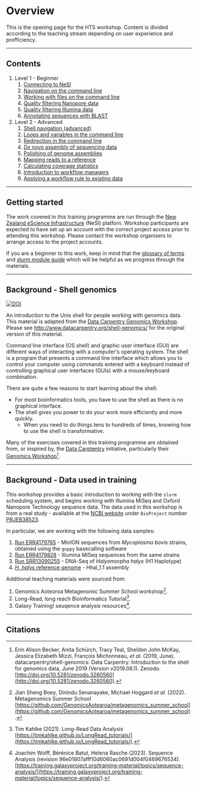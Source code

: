 # Overview

This is the opening page for the HTS workshop. Content is divided according to the teaching stream depending on user experience and profficiency.

---

## Contents

1. Level 1 - Beginner
   1. [Connecting to NeSI](./level1/11_nesi_connection.md)
   1. [Navigation on the command line](./level1/12_shell_navigation.md)
   1. [Working with files on the command line](./level1/13_shell_manipulation.md)
   1. [Quality filtering Nanopore data](./level1/2X_quality_filter_nanopore.md)
   1. [Quality filtering Illumina data](./level1/3X_quality_filter_illumina.md)
   1. [Annotating sequences with BLAST](./level1/4X_blastn_annotation.md)
1. Level 2 - Advanced
   1. [Shell navigation (advanced)](./level2/01_shell_manipulation.md)
   1. [Loops and variables in the command line](./level2/02_shell_variables.md)
   1. [Redirection in the command line](./level2/03_shell_redirection.md)
   1. [*De novo* assembly of sequencing data](./level2/04_assembly_de_novo.md)
   1. [Polishing of genome assemblies](./level2/05_assembly_polishing.md)
   1. [Mapping reads to a reference](./level2/06_coverage_mapping.md)
   1. [Calculating coverage statistics](./level2/07_coverage_statistics.md)
   1. [Introduction to workflow managers](./level2/08_workflows_introduction.md)
   1. [Applying a workflow rule to existing data](./level2/09_workflows_applying.md)

---

## Getting started

The work covered in this training programme are run through the [New Zealand eScience Infrastructure](https://www.nesi.org.nz/) (NeSI) platforn. Workshop participants are expected to have set up an account with the correct project access prior to attending this workshop. Please contact the workshop organisers to arrange access to the project accounts.

If you are a beginner to this work, keep in mind that the [glossary of terms](./docs/common_terms.md) and [slurm module guide](./docs/slurm_module_guide.md) which will be helpful as we progress through the materials.

---

## Background - Shell genomics

[![DOI](https://zenodo.org/badge/DOI/10.5281/zenodo.3260560.svg)](https://doi.org/10.5281/zenodo.3260560)

An introduction to the Unix shell for people working with genomics data. This material is adapted from the [Data Carpentry Genomics Workshop](http://www.datacarpentry.org/genomics-workshop/). Please see http://www.datacarpentry.org/shell-genomics/ for the original version of this material.

Command line interface (OS shell) and graphic user interface (GUI) are different ways of interacting with a computer's operating system. The shell is a program that presents a command line interface which allows you to control your computer using commands entered with a keyboard instead of controlling graphical user interfaces (GUIs) with a mouse/keyboard combination.

There are quite a few reasons to start learning about the shell:

* For most bioinformatics tools, you have to use the shell as there is no graphical interface.
* The shell gives you power to do your work more efficiently and more quickly.
  * When you need to do things tens to hundreds of times, knowing how to use the shell is transformative.

Many of the exercises covered in this training programme are obtained from, or inspired by, the [Data Carptentry](https://datacarpentry.org/) initiative, particularly their [Genomics Workshop](https://datacarpentry.org/genomics-workshop/setup.html)[^1].

---

## Background - Data used in training

This workshop provides a basic introduction to working with the `slurm` scheduling system, and begins working with Illumina MiSeq and Oxford Nanopore Technology sequence data. The data used in this workshop is from a real study - available at the [NCBI website](https://www.ncbi.nlm.nih.gov/) under `BioProject` number [PRJEB38523](https://www.ncbi.nlm.nih.gov/bioproject/PRJEB38523).

In particular, we are working with the following data samples:

1. [Run ERR4179765](https://www.ncbi.nlm.nih.gov/sra/ERX4143189[accn]) - MinION sequences from *Mycoplasma bovis* strains, obtained using the `guppy` basecalling software
1. [Run ERR4179828](https://www.ncbi.nlm.nih.gov/sra/ERX4143252[accn]) - Illumina MiSeq sequences from the same strains
1. [Run SRR13090255](https://www.ncbi.nlm.nih.gov/sra/SRX9536177[accn]) - DNA-Seq of *Halyomorpha halys* (H1 Haplotype)
1. [*H. halys* reference genome](https://www.ncbi.nlm.nih.gov/assembly/GCA_000696795.3) - Hhal_1.1 assembly

Additional teaching materials were sourced from:

1. Genomics Aoteoroa Metagenomic Summer School workshop[^2].
1. Long-Read, long reach Bioinformatics Tutorial[^3].
1. Galaxy Training! seuqence analysis resources[^4].

---

## Citations

[^1]: Erin Alison Becker, Anita Schürch, Tracy Teal, Sheldon John McKay, Jessica Elizabeth Mizzi, François Michonneau, *et al.* (2019, June). datacarpentry/shell-genomics: Data Carpentry: Introduction to the shell for genomics data, June 2019 (Version v2019.06.1). Zenodo. [http://doi.org/10.5281/zenodo.3260560](http://doi.org/10.5281/zenodo.3260560).

[^2]: Jian Sheng Boey, Dinindu Senanayake, Michael Hoggard *et al.* (2022). Metagenomics Summer School [https://github.com/GenomicsAotearoa/metagenomics_summer_school](https://github.com/GenomicsAotearoa/metagenomics_summer_school).

[^3]: Tim Kahlke (2021). Long-Read Data Analysis [https://timkahlke.github.io/LongRead_tutorials/](https://timkahlke.github.io/LongRead_tutorials/).

[^4]: Joachim Wolff, Bérénice Batut, Helena Rasche (2023). Sequence Analysis (revision 96e01807afff10d6060ac0691d004f0469676534). [https://training.galaxyproject.org/training-material/topics/sequence-analysis/](https://training.galaxyproject.org/training-material/topics/sequence-analysis/).
